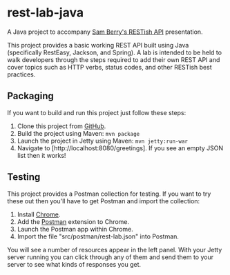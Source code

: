 rest-lab-java
=============

A Java project to accompany [Sam Berry's RESTish API](http://goo.gl/BFDKcs) presentation.

This project provides a basic working REST API built using Java (specifically RestEasy,
Jackson, and Spring). A lab is intended to be held to walk developers through the steps
required to add their own REST API and cover topics such as HTTP verbs, status codes,
and other RESTish best practices.

## Packaging

If you want to build and run this project just follow these steps:

1. Clone this project from [GitHub](https://github.com/egillespie/rest-lab-java.git).
2. Build the project using Maven: `mvn package`
3. Launch the project in Jetty using Maven: `mvn jetty:run-war`
4. Navigate to [http://localhost:8080/greetings]. If you see an empty JSON list then it works!

## Testing

This project provides a Postman collection for testing. If you want to try these out
then you'll have to get Postman and import the collection:

1. Install [Chrome](https://www.google.com/chrome/browser/).
2. Add the [Postman](https://chrome.google.com/webstore/detail/postman-rest-client-packa/fhbjgbiflinjbdggehcddcbncdddomop) extension to Chrome.
3. Launch the Postman app within Chrome.
4. Import the file "src/postman/rest-lab.json" into Postman.

You will see a number of resources appear in the left panel. With your Jetty server running
you can click through any of them and send them to your server to see what kinds of responses
you get.
